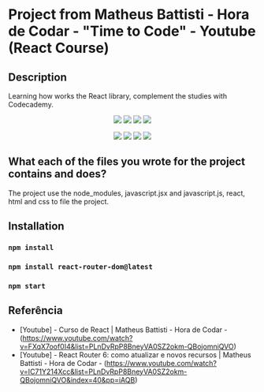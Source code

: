 # Project from Matheus Battisti - Hora de Codar - "Time to Code" - Youtube (React Course)

## Description

Learning how works the React library, complement the studies with Codecademy.

<p align="center">
  <img src="https://img.shields.io/github/downloads/ThayRibeiro0/project0.2/total?color=%2300ff00&logo=Github&style=plastic" />
  <img src="https://img.shields.io/github/repo-size/ThayRibeiro0/project0.2?style=plastic" />
  <img src="https://img.shields.io/github/languages/top/ThayRibeiro0/project0.2?style=plastic" />
  <img src="https://img.shields.io/github/last-commit/ThayRibeiro0/project0.2?style=plastic" />
</p>

<p align="center">
    <img src="https://img.shields.io/badge/-Javascript/total?logo=Javascript" />
    <img src="https://img.shields.io/badge/HTML-E34F26?&logo=html5&logoColor=white&style=flat"  />
    <img src="https://img.shields.io/badge/CSS-3776AB?&logo=css3&logoColor=white&style=flat" />
    <img src="https://img.shields.io/badge/-ReactJs-61DAFB?logo=react&logoColor=white&style=flat">
</p>
    
## What each of the files you wrote for the project contains and does?

The project use the node_modules, javascript.jsx and javascript.js, react, html and css to file the project. 

## Installation

### `npm install`
### `npm install react-router-dom@latest`
### `npm start`

## Referência
- [Youtube] - Curso de React | Matheus Battisti - Hora de Codar - (https://www.youtube.com/watch?v=FXqX7oof0I4&list=PLnDvRpP8BneyVA0SZ2okm-QBojomniQVO)
- [Youtube] - React Router 6: como atualizar e novos recursos | Matheus Battisti - Hora de Codar - (https://www.youtube.com/watch?v=IC71Y214Xcc&list=PLnDvRpP8BneyVA0SZ2okm-QBojomniQVO&index=40&pp=iAQB)
